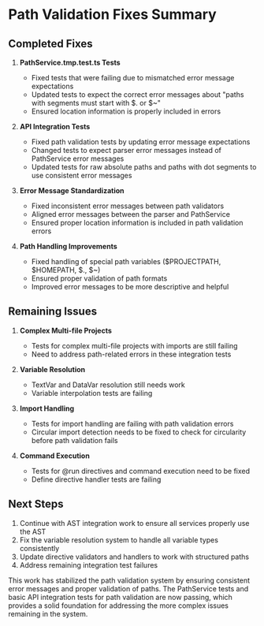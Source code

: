 # Path Validation Fixes Summary

## Completed Fixes

1. **PathService.tmp.test.ts Tests**
   - Fixed tests that were failing due to mismatched error message expectations
   - Updated tests to expect the correct error messages about "paths with segments must start with $. or $~"
   - Ensured location information is properly included in errors

2. **API Integration Tests**
   - Fixed path validation tests by updating error message expectations
   - Changed tests to expect parser error messages instead of PathService error messages
   - Updated tests for raw absolute paths and paths with dot segments to use consistent error messages

3. **Error Message Standardization**
   - Fixed inconsistent error messages between path validators 
   - Aligned error messages between the parser and PathService
   - Ensured proper location information is included in path validation errors

4. **Path Handling Improvements**
   - Fixed handling of special path variables ($PROJECTPATH, $HOMEPATH, $., $~)
   - Ensured proper validation of path formats
   - Improved error messages to be more descriptive and helpful

## Remaining Issues

1. **Complex Multi-file Projects**
   - Tests for complex multi-file projects with imports are still failing
   - Need to address path-related errors in these integration tests

2. **Variable Resolution**
   - TextVar and DataVar resolution still needs work
   - Variable interpolation tests are failing

3. **Import Handling**
   - Tests for import handling are failing with path validation errors
   - Circular import detection needs to be fixed to check for circularity before path validation fails

4. **Command Execution**
   - Tests for @run directives and command execution need to be fixed
   - Define directive handler tests are failing

## Next Steps

1. Continue with AST integration work to ensure all services properly use the AST
2. Fix the variable resolution system to handle all variable types consistently
3. Update directive validators and handlers to work with structured paths
4. Address remaining integration test failures

This work has stabilized the path validation system by ensuring consistent error messages and proper validation of paths. The PathService tests and basic API integration tests for path validation are now passing, which provides a solid foundation for addressing the more complex issues remaining in the system. 